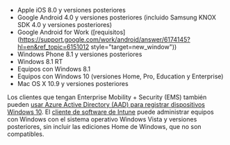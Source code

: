 
  - Apple iOS 8.0 y versiones posteriores
  - Google Android 4.0 y versiones posteriores (incluido Samsung KNOX SDK 4.0 y versiones posteriores)
  - Google Android for Work ([requisitos](https://support.google.com/work/android/answer/6174145?hl=en&ref_topic=6151012 style="target=new_window"))
  - Windows Phone 8.1 y versiones posteriores
  - Windows 8.1 RT
  - Equipos con Windows 8.1
  - Equipos con Windows 10 (versiones Home, Pro, Education y Enterprise)
  - Mac OS X 10.9 y versiones posteriores

Los clientes que tengan Enterprise Mobility + Security (EMS) también pueden [usar Azure Active Directory (AAD) para registrar dispositivos Windows 10](/intune/deploy-use/set-up-windows-device-management-with-microsoft-intune#azure-active-directory-enrollment). El [cliente de software de Intune](/intune/deploy-use/manage-windows-pcs-with-microsoft-intune) puede administrar equipos con Windows con el sistema operativo Windows Vista y versiones posteriores, sin incluir las ediciones Home de Windows, que no son compatibles.  


<!--HONumber=Oct16_HO3-->


